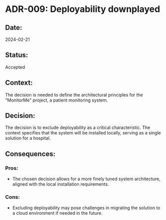 # ADR-009: Deployability downplayed

## Date:
2024-02-21

## Status:
Accepted

## Context:
The decision is needed to define the architectural principles for the "MonitorMe" project, a patient monitoring system.

## Decision:
The decision is to exclude deployability as a critical characteristic. The context specifies that the system will be installed locally, serving as a single solution for a hospital.

## Consequences:
### Pros:
- The chosen decision allows for a more finely tuned system architecture, aligned with the local installation requirements.

### Cons:
- Excluding deployability may pose challenges in migrating the solution to a cloud environment if needed in the future.